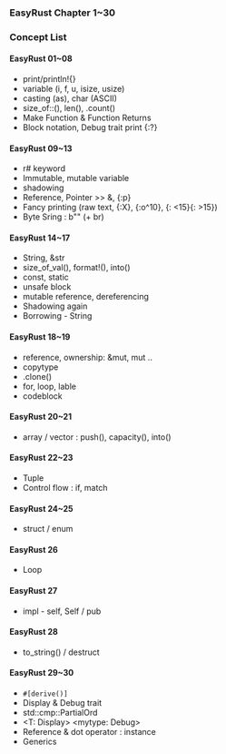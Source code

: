 
### EasyRust Chapter 1~30  

### Concept List 

#### EasyRust 01~08
* print/println!{}
* variable (i, f, u, isize, usize)
* casting (as),  char (ASCII)
* size_of::<char>(),  len(), .count()
* Make Function & Function Returns
* Block notation, Debug trait print {:?}



#### EasyRust 09~13
* r# keyword 
* Immutable, mutable variable
* shadowing
* Reference, Pointer >> &, {:p}
* Fancy printing (raw text, {:X}, {:o^10}, {: <15}{: >15})
* Byte Sring : b"" (+ br)


#### EasyRust 14~17
* String, &str
* size_of_val(), format!(), into() 
* const, static
* unsafe block
* mutable reference, dereferencing
* Shadowing again
* Borrowing - String



#### EasyRust 18~19
* reference, ownership: &mut, mut ..
* copytype
* .clone()
* for, loop, lable
* codeblock


#### EasyRust 20~21
* array / vector : push(), capacity(), into()

#### EasyRust 22~23
* Tuple
* Control flow : if, match


#### EasyRust 24~25
* struct / enum

#### EasyRust 26 
* Loop
  
#### EasyRust 27 
* impl - self, Self / pub

#### EasyRust 28
* to_string() / destruct

#### EasyRust 29~30
* ```#[derive()]```
* Display & Debug trait
* std::cmp::PartialOrd
* <T: Display> <mytype: Debug>
* Reference & dot operator : instance
* Generics 




